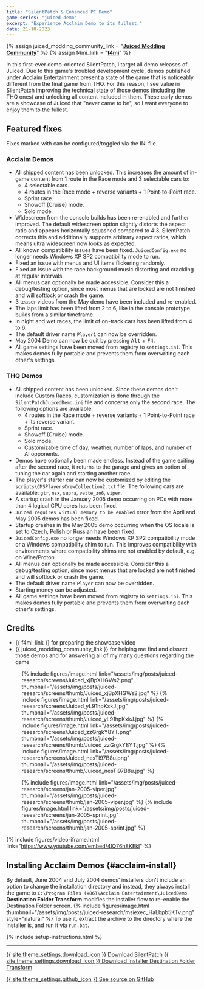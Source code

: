 ```yaml
---
title: "SilentPatch & Enhanced PC Demo"
game-series: "juiced-demo"
excerpt: "Experience Acclaim Demo to its fullest."
date: 21-10-2023
---
```


{% assign juiced_modding_community_link = "[**Juiced Modding Community**](https://discord.com/invite/pu2jdxR/)" %}
{% assign f4mi_link = "[**f4mi**](http://f4mi.com/)" %}

In this first-ever demo-oriented SilentPatch, I target all demo releases of Juiced. Due to this game's troubled development cycle,
demos published under Acclaim Entertainment present a state of the game that is noticeably different from the final game from THQ.
For this reason, I see value in SilentPatch improving the technical state of those demos (including the THQ ones) and unlocking all content included in them.
These early demos are a showcase of Juiced that "never came to be", so I want everyone to enjoy them to the fullest.

## Featured fixes

Fixes marked with <i class="fas fa-cog"></i> can be configured/toggled via the INI file.

### Acclaim Demos
* <i class="fas fa-cog"></i> All shipped content has been unlocked. This increases the amount of in-game content from 1 route in the Race mode and 3 selectable cars to:
  * 4 selectable cars.
  * 4 routes in the Race mode + reverse variants + 1 Point-to-Point race.
  * Sprint race.
  * Showoff (Cruise) mode.
  * Solo mode.
* <i class="fas fa-cog"></i> Widescreen from the console builds has been re-enabled and further improved. The default widescreen option slightly distorts the aspect ratio and appears horizontally squashed compared to 4:3. SilentPatch corrects this and additionally supports arbitrary aspect ratios, which means ultra widescreen now looks as expected.
* All known compatibility issues have been fixed. `JuicedConfig.exe` no longer needs Windows XP SP2 compatibility mode to run.
* Fixed an issue with menus and UI items flickering randomly.
* Fixed an issue with the race background music distorting and crackling at regular intervals.
* <i class="fas fa-cog"></i> All menus can optionally be made accessible. Consider this a debug/testing option, since most menus that are locked are not finished and will softlock or crash the game.
* 3 teaser videos from the May demo have been included and re-enabled.
* The laps limit has been lifted from 2 to 6, like in the console prototype builds from a similar timeframe.
* In night and wet races, the limit of on-track cars has been lifted from 4 to 6.
* <i class="fas fa-cog"></i> The default driver name `Player1` can now be overridden.
* May 2004 Demo can now be quit by pressing <kbd>Alt</kbd> + <kbd>F4</kbd>.
* All game settings have been moved from registry to `settings.ini`. This makes demos fully portable and prevents them from overwriting each other's settings.

### THQ Demos
* <i class="fas fa-cog"></i> All shipped content has been unlocked. Since these demos don't include Custom Races, customization is done through the `SilentPatchJuicedDemo.ini` file and concerns only the second race. The following options are available:
  * 4 routes in the Race mode + reverse variants + 1 Point-to-Point race + its reverse variant.
  * Sprint race.
  * Showoff (Cruise) mode.
  * Solo mode.
  * Customizable time of day, weather, number of laps, and number of AI opponents.
* <i class="fas fa-cog"></i> Demos have optionally been made endless. Instead of the game exiting after the second race, it returns to the garage and gives an option of tuning the car again and starting another race.
* The player's starter car can now be customized by editing the `scripts\CMSPlayersCrewCollection2.txt` file. The following cars are available: `gtr`, `nsx`, `supra`, `vette_zo6`, `viper`.
* A startup crash in the January 2005 demo occurring on PCs with more than 4 logical CPU cores has been fixed.
* `Juiced requires virtual memory to be enabled` error from the April and May 2005 demos has been fixed.
* Startup crashes in the May 2005 demo occurring when the OS locale is set to Czech, Polish or Russian have been fixed.
* `JuicedConfig.exe` no longer needs Windows XP SP2 compatibility mode or a Windows compatibility shim to run. This improves compatibility with environments where compatibility shims are not enabled by default, e.g. on Wine/Proton.
* <i class="fas fa-cog"></i> All menus can optionally be made accessible. Consider this a debug/testing option, since most menus that are locked are not finished and will softlock or crash the game.
* <i class="fas fa-cog"></i> The default driver name `Player` can now be overridden.
* <i class="fas fa-cog"></i> Starting money can be adjusted.
* All game settings have been moved from registry to `settings.ini`. This makes demos fully portable and prevents them from overwriting each other's settings.


## Credits
* {{ f4mi_link }} for preparing the showcase video
* {{ juiced_modding_community_link }} for helping me find and dissect those demos and for answering all of my many questions regarding the game

<figure class="media-container small">
{% include figures/image.html link="/assets/img/posts/juiced-research/screens/Juiced_xjBpXHGWs2.png" thumbnail="/assets/img/posts/juiced-research/screens/thumb/Juiced_xjBpXHGWs2.jpg" %}
{% include figures/image.html link="/assets/img/posts/juiced-research/screens/Juiced_yL91hpKxkJ.jpg" thumbnail="/assets/img/posts/juiced-research/screens/thumb/Juiced_yL91hpKxkJ.jpg" %}
{% include figures/image.html link="/assets/img/posts/juiced-research/screens/Juiced_zzGrgkY8YT.png" thumbnail="/assets/img/posts/juiced-research/screens/thumb/Juiced_zzGrgkY8YT.jpg" %}
{% include figures/image.html link="/assets/img/posts/juiced-research/screens/Juiced_nesTl97B8u.png" thumbnail="/assets/img/posts/juiced-research/screens/thumb/Juiced_nesTl97B8u.jpg" %}
</figure>

<figure class="media-container small">
{% include figures/image.html link="/assets/img/posts/juiced-research/screens/jan-2005-viper.jpg" thumbnail="/assets/img/posts/juiced-research/screens/thumb/jan-2005-viper.jpg" %}
{% include figures/image.html link="/assets/img/posts/juiced-research/screens/jan-2005-sprint.jpg" thumbnail="/assets/img/posts/juiced-research/screens/thumb/jan-2005-sprint.jpg" %}
</figure>

{% include figures/video-iframe.html link="https://www.youtube.com/embed/4lQ76h8KEkI" %}

## Installing Acclaim Demos {#acclaim-install}

By default, June 2004 and July 2004 demos' installers don't include an option to change the installation directory and instead, they always install the game to
`C:\Program Files (x86)\Acclaim Entertainment\JuicedDemo`. **Destination Folder Transform** modifies the installer flow to re-enable
the Destination Folder screen.
{% include figures/image.html thumbnail="/assets/img/posts/juiced-research/msiexec_HaLbpb5KTv.png" style="natural" %}
To use it, extract the archive to the directory where the installer is, and run it via `run.bat`.

{% include setup-instructions.html %}

***

<a href="https://github.com/CookiePLMonster/SilentPatchJuicedDemo/releases/latest/download/SilentPatchJuicedDemo.zip" class="button">{{ site.theme_settings.download_icon }} Download SilentPatch</a>
<a href="https://github.com/CookiePLMonster/SilentPatchJuicedDemo/releases/latest/download/InstallerDestinationFolderTransform.zip" class="button">{{ site.theme_settings.download_icon }} Download Installer Destination Folder Transform</a>

<a href="https://github.com/CookiePLMonster/SilentPatchJuicedDemo" class="button github" target="_blank">{{ site.theme_settings.github_icon }} See source on GitHub</a>
